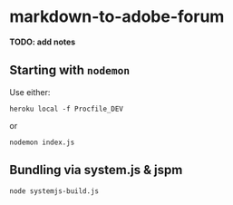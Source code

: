# markdown-to-adobe-forum

**TODO: add notes** 



## Starting with `nodemon`

Use either: 

    heroku local -f Procfile_DEV
    
or
    
    nodemon index.js
    
    
## Bundling via system.js & jspm

    node systemjs-build.js
    
